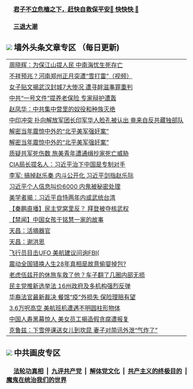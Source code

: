 
 ### &nbsp;&nbsp;&nbsp;&nbsp; [君子不立危樯之下，赶快自救保平安🍎 快快快 📩](https://github.com/pwgy/td/blob/master/README.md)

 ### &nbsp;&nbsp;&nbsp;&nbsp; [三退大潮](https://xcvkmzvnt.azureedge.net/?key=elmfdthqungpiwus&pin=85674129&ag=ogQuit&from=PW2) 

## <img src="https://img.icons8.com/cute-clipart/2x/circled-right.png"> 墙外头条文章专区 （每日更新)

<Table>
<tr><td colspan="2" align="left"><a href="https://ntldjutn.xhuyd.press/?name=c1322489&key=encdeuyadochlaxz&from=pw2">周晓辉：为保江山提人民 中南海忧生死存亡</a></td></tr>
<tr><td colspan="2" align="left"><a href="https://ntldjutn.xhuyd.press/?name=c1322623&key=encdeuyadochlaxz&from=pw2">不祥预兆？河南郑州正月突遭“雪打雷”（视频）</a></td></tr>
<tr><td colspan="2" align="left"><a href="https://ntldjutn.xhuyd.press/?name=c1322644&key=encdeuyadochlaxz&from=pw2">女子贴文揭武汉封城7大惨况 遭寻衅滋事罪重判</a></td></tr>
<tr><td colspan="2" align="left"><a href="https://ntldjutn.xhuyd.press/?name=c1322674&key=encdeuyadochlaxz&from=pw2">中共“一号文件”提养老保险 专家辩护遭轰</a></td></tr>
<tr><td colspan="2" align="left"><a href="https://ntldjutn.xhuyd.press/?name=c1322528&key=encdeuyadochlaxz&from=pw2">赵凤华：中共集中营里的奴役和种族灭绝</a></td></tr>
<tr><td colspan="2" align="left"><a href="https://ntldjutn.xhuyd.press/?name=c1322636&key=encdeuyadochlaxz&from=pw2">中印冲突 扑向解放军团长印军华人脸孔被认出 竟来自反共藏独部队</a></td></tr>
<tr><td colspan="2" align="left"><a href="https://ntldjutn.xhuyd.press/?name=c1322594&key=encdeuyadochlaxz&from=pw2">解密当年震惊中外的“北平美军强奸案”</a></td></tr>
<tr><td colspan="2" align="left"><a href="https://ntldjutn.xhuyd.press/?name=c1322444&key=encdeuyadochlaxz&from=pw2">解密当年震惊中外的“北平美军强奸案”</a></td></tr>
<tr><td colspan="2" align="left"><a href="https://ntldjutn.xhuyd.press/?name=c1322669&key=encdeuyadochlaxz&from=pw2">质疑共军死伤数 旅美青年遭通缉抄家死亡威胁</a></td></tr>
<tr><td colspan="2" align="left"><a href="https://ntldjutn.xhuyd.press/?name=c1322626&key=encdeuyadochlaxz&from=pw2">CIA局长提名人：习近平治下中国是专制对手</a></td></tr>
<tr><td colspan="2" align="left"><a href="https://ntldjutn.xhuyd.press/?name=c1322670&key=encdeuyadochlaxz&from=pw2">李军: 搞掉赵乐秦 内斗公开化 习近平剑指赵乐际</a></td></tr>
<tr><td colspan="2" align="left"><a href="https://ntldjutn.xhuyd.press/?name=c1322683&key=encdeuyadochlaxz&from=pw2">习近平个人信息叫价6000 内鬼被秘密处理</a></td></tr>
<tr><td colspan="2" align="left"><a href="https://ntldjutn.xhuyd.press/?name=c1322684&key=encdeuyadochlaxz&from=pw2">美学者揭：习近平自恃两年内或武统台湾</a></td></tr>
<tr><td colspan="2" align="left"><a href="https://ntldjutn.xhuyd.press/?name=c1322675&key=encdeuyadochlaxz&from=pw2">【秦鹏直播】民主党窝里反？ 拜登被夺核武权</a></td></tr>
<tr><td colspan="2" align="left"><a href="https://ntldjutn.xhuyd.press/?name=c1322443&key=encdeuyadochlaxz&from=pw2">【禁闻】中国女孩于铭慧一家的故事</a></td></tr>
<tr><td colspan="2" align="left"><a href="https://ntldjutn.xhuyd.press/?name=c1322627&key=encdeuyadochlaxz&from=pw2">天昌：活摘器官</a></td></tr>
<tr><td colspan="2" align="left"><a href="https://ntldjutn.xhuyd.press/?name=c1322628&key=encdeuyadochlaxz&from=pw2">天昌：谢洪恩</a></td></tr>
<tr><td colspan="2" align="left"><a href="https://ntldjutn.xhuyd.press/?name=c1322599&key=encdeuyadochlaxz&from=pw2">飞行员目击UFO 美航建议问询FBI(</a></td></tr>
<tr><td colspan="2" align="left"><a href="https://ntldjutn.xhuyd.press/?name=c1322682&key=encdeuyadochlaxz&from=pw2">震动全国错换人生28年真相是故意偷婴掉包?</a></td></tr>
<tr><td colspan="2" align="left"><a href="https://ntldjutn.xhuyd.press/?name=c1322530&key=encdeuyadochlaxz&from=pw2">老虎伍兹开的休旅车救了他？车子翻了几圈内部无损</a></td></tr>
<tr><td colspan="2" align="left"><a href="https://ntldjutn.xhuyd.press/?name=c1322642&key=encdeuyadochlaxz&from=pw2">民主党推新选举法 16州政府及多机构强烈反弹</a></td></tr>
<tr><td colspan="2" align="left"><a href="https://ntldjutn.xhuyd.press/?name=c1322531&key=encdeuyadochlaxz&from=pw2">华裔法官最新裁决 餐馆“疫”外损失 保险理赔有望</a></td></tr>
<tr><td colspan="2" align="left"><a href="https://ntldjutn.xhuyd.press/?name=c1322591&key=encdeuyadochlaxz&from=pw2">3.6万呎高空 美航班机遭遇不明圆柱形物体</a></td></tr>
<tr><td colspan="2" align="left"><a href="https://ntldjutn.xhuyd.press/?name=c1322445&key=encdeuyadochlaxz&from=pw2">中国人寿黑幕惊人 美女员工揭造假贪腐遭报复</a></td></tr>
<tr><td colspan="2" align="left"><a href="https://ntldjutn.xhuyd.press/?name=c1322529&key=encdeuyadochlaxz&from=pw2">克鲁兹：下雪停课送女儿到坎昆 妻子对简讯外泄“气炸了”</a></td></tr>

 </Table>
 
 ## <img src="https://img.icons8.com/cute-clipart/2x/circled-right.png"> 中共画皮专区
 ### &nbsp;&nbsp;&nbsp;&nbsp; [法轮功真相](https://github.com/begood0513/basic/blob/master/README.md) &nbsp;|&nbsp; [九评共产党](https://github.com/begood0513/9ping.md/blob/master/README.md) &nbsp;|&nbsp; [解体党文化](https://github.com/begood0513/jtdwh.md/blob/master/README.md)   &nbsp;|&nbsp; [共产主义的终极目的](https://github.com/begood0513/gczydzjmd.md/blob/master/README.md) &nbsp;|&nbsp; [魔鬼在统治我们的世界](https://github.com/begood0513/gczydzjmd.md/blob/master/README.md) 
